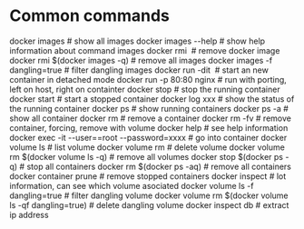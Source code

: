 # Common commands
docker images # show all images
docker images --help  # show help information about command images
docker rmi <image id> # remove docker image
docker rmi $(docker images -q)  # remove all images
docker images -f dangling=true  # filter dangling images
docker run -dit <image name> # start an new container in detached mode
docker run -p 80:80 nginx  # run with porting, left on host, right on containter
docker stop <container id>   # stop the running container
docker start <container id>  # start a stopped container
docker log xxx   # show the status of the running container
docker ps  # show running containers
docker ps -a  # show all container
docker rm <container id>  # remove a container
docker rm -fv <container id>  # remove container, forcing, remove with volume
docker help <command>   # see help information
docker exec -it <container id> --user==root --password=xxxx  # go into container
docker volume ls   # list volume
docker volume rm <volume id>  # delete volume
docker volume rm $(docker volume ls -q)  # remove all volumes
docker stop $(docker ps -q)   # stop all containers
docker rm $(docker ps -aq)   # remove all containers
docker container prune     # remove stopped containers
docker inspect <container id>  # lot information, can see which volume asociated
docker volume ls -f dangling=true   # filter dangling volume
docker volume rm $(docker volume ls -qf dangling=true)   # delete dangling volume
docker inspect db  # extract ip address

